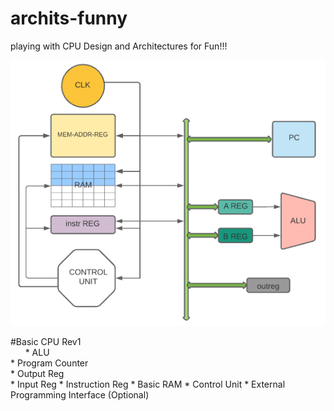 # archits-funny
playing with CPU Design and Architectures for Fun!!!

![git-small](https://github.com/bhatmahadev6/archits-funny/blob/main/CPU_rev1.png)

#Basic CPU Rev1 <br/> $~~~~~$
    * ALU       <br/>
    * Program Counter <br/>
    * Output Reg <br/>
    * Input Reg
    * Instruction Reg
    * Basic RAM
    * Control Unit 
    * External Programming Interface (Optional)
